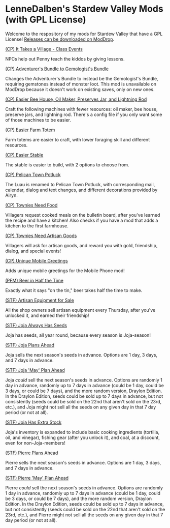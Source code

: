 # LenneDalben's Stardew Valley Mods (with GPL License)
Welcome to the respository of my mods for Stardew Valley that have a GPL License! <a href="https://www.moddrop.com/stardew-valley/profile/213628">Releases can be downloaded on ModDrop</a>.


<a href="https://github.com/LenneDalben/StardewValleyModsGPL/tree/main/%5BCP%5D%20It%20Takes%20a%20Village%20-%20Class%20Events">(CP) It Takes a Village - Class Events</a>

 NPCs help out Penny teach the kiddos by giving lessons.


<a href="https://github.com/LenneDalben/StardewValleyModsGPL/tree/main/%5BCP%5D%20Adventurer's%20Bundle%20to%20Gemologist's%20Bundle">(CP) Adventurer's Bundle to Gemologist's Bundle</a>

Changes the Adventurer's Bundle to instead be the Gemologist's Bundle, requiring gemstones instead of monster loot. This mod is unavailable on ModDrop because it doesn't work on existing saves, only on new ones.


<a href="https://github.com/LenneDalben/StardewValleyModsGPL/tree/main/%5BCP%5D%20Easier%20Bee%20House%2C%20Oil%20Maker%2C%20Preserves%20Jar%2C%20and%20Lightning%20Rod">(CP) Easier Bee House, Oil Maker, Preserves Jar, and Lightning Rod</a>

Craft the following machines with fewer resources: oil maker, bee house, preserve jars, and lightning rod. There's a config file if you only want some of those machines to be easier.


<a href="https://github.com/LenneDalben/StardewValleyModsGPL/tree/main/%5BCP%5D%20Easier%20Farm%20Totem">(CP) Easier Farm Totem</a>

 Farm totems are easier to craft, with lower foraging skill and different resources.


<a href="https://github.com/LenneDalben/StardewValleyModsGPL/tree/main/%5BCP%5D%20Easier%20Stable">(CP) Easier Stable</a>

The stable is easier to build, with 2 options to choose from.

<a href="https://github.com/LenneDalben/StardewValleyModsGPL/tree/main/%5BCP%5D%20Pelican%20Town%20Potluck">(CP) Pelican Town Potluck</a>

The Luau is renamed to Pelican Town Potluck, with corresponding mail, calendar, dialog and text changes, and different decorations provided by Airyn.


<a href="https://github.com/LenneDalben/StardewValleyModsGPL/tree/main/%5BCP%5D%20Townies%20Need%20Food!">(CP) Townies Need Food</a>

Villagers request cooked meals on the bulletin board, after you've learned the recipe and have a kitchen! Also checks if you have a mod that adds a kitchen to the first farmhouse.


<a href="https://github.com/LenneDalben/StardewValleyModsGPL/blob/main/%5BCP%5D%20Townies%20Need%20Artisan%20Goods/">(CP) Townies Need Artisan Goods</a>

Villagers will ask for artisan goods, and reward you with gold, friendship, dialog, and special events!


<a href="https://github.com/LenneDalben/StardewValleyModsGPL/tree/main/%5BCP%5D%20Unique%20Mobile%20Greetings">(CP) Unique Mobile Greetings</a>

Adds unique mobile greetings for the Mobile Phone mod!


<a href="https://github.com/LenneDalben/StardewValleyModsGPL/tree/main/%5BPFM%5D%20Beer%20in%20Half%20the%20Time">(PFM) Beer in Half the Time</a>

Exactly what it says "on the tin," beer takes half the time to make.


<a href="https://github.com/LenneDalben/StardewValleyModsGPL/tree/main/Artisan%20Equipment%20for%20Sale">(STF) Artisan Equipment for Sale</a>

All the shop owners sell artisan equipment every Thursday, after you've unlocked it, and earned their friendship!


<a href="https://github.com/LenneDalben/StardewValleyModsGPL/tree/main/Joja%20Always%20Has%20Seeds">(STF) Joja Always Has Seeds</a>

Joja has seeds, all year round, because every season is Joja-season!


<a href="https://github.com/LenneDalben/StardewValleyModsGPL/tree/main/Joja%20Plans%20Ahead%20-%20All">(STF) Joja Plans Ahead</a>

Joja sells the next season's seeds in advance. Options are 1 day, 3 days, and 7 days in advance.


<a href="https://github.com/LenneDalben/StardewValleyModsGPL/tree/main/Joja%20'May'%20Plan%20Ahead%20-%20All">(STF) Joja 'May' Plan Ahead</a>

Joja *could* sell the next season's seeds in advance. Options are randomly 1 day in advance, randomly up to 7 days in advance (could be 1 day, could be 3 days, or could be 7 days), and the more random version, Draylon Edition. In the Draylon Edition, seeds could be sold up to 7 days in advance, but not consistently (seeds could be sold on the 22nd that aren't sold on the 23rd, etc.), and Joja might not sell all the seeds on any given day in that 7 day period (or not at all).


<a href="https://github.com/LenneDalben/StardewValleyModsGPL/tree/main/Joja%20Has%20Extra%20Stock">(STF) Joja Has Extra Stock</a>

Joja's inventory is expanded to include basic cooking ingredients (tortilla, oil, and vinegar), fishing gear (after you unlock it), and coal, at a discount, even for non-Joja-members!


<a href="https://github.com/LenneDalben/StardewValleyModsGPL/tree/main/Pierre%20Plans%20Ahead%20-%20All">(STF) Pierre Plans Ahead</a>

Pierre sells the next season's seeds in advance. Options are 1 day, 3 days, and 7 days in advance.


<a href="https://github.com/LenneDalben/StardewValleyModsGPL/tree/main/Pierre%20'May'%20Plan%20Ahead%20-%20All">(STF) Pierre 'May' Plan Ahead</a>

Pierre *could* sell the next season's seeds in advance. Options are randomly 1 day in advance, randomly up to 7 days in advance (could be 1 day, could be 3 days, or could be 7 days), and the more random version, Draylon Edition. In the Draylon Edition, seeds could be sold up to 7 days in advance, but not consistently (seeds could be sold on the 22nd that aren't sold on the 23rd, etc.), and Pierre might not sell all the seeds on any given day in that 7 day period (or not at all).
